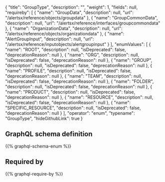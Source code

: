 {
  "title": "GroupType",
  "description": "",
  "weight": 1,
  "fields": null,
  "requireby": [
    {
      "name": "GroupData",
      "description": null,
      "url": "/alertsx/reference/objects/groupdata"
    },
    {
      "name": "GroupCommonData",
      "description": null,
      "url": "/alertsx/reference/interfaces/groupcommondata"
    },
    {
      "name": "OrganizationData",
      "description": null,
      "url": "/alertsx/reference/objects/organizationdata"
    },
    {
      "name": "AlertGroupInput",
      "description": null,
      "url": "/alertsx/reference/inputobjects/alertgroupinput"
    }
  ],
  "enumValues": [
    {
      "name": "ROOT",
      "description": null,
      "isDeprecated": false,
      "deprecationReason": null
    },
    {
      "name": "ORG",
      "description": null,
      "isDeprecated": false,
      "deprecationReason": null
    },
    {
      "name": "GROUP",
      "description": null,
      "isDeprecated": false,
      "deprecationReason": null
    },
    {
      "name": "PROFILE",
      "description": null,
      "isDeprecated": false,
      "deprecationReason": null
    },
    {
      "name": "TEAM",
      "description": null,
      "isDeprecated": false,
      "deprecationReason": null
    },
    {
      "name": "FOLDER",
      "description": null,
      "isDeprecated": false,
      "deprecationReason": null
    },
    {
      "name": "PRODUCT",
      "description": null,
      "isDeprecated": false,
      "deprecationReason": null
    },
    {
      "name": "RESOURCE",
      "description": null,
      "isDeprecated": false,
      "deprecationReason": null
    },
    {
      "name": "SPECIFIC_RESOURCE",
      "description": null,
      "isDeprecated": false,
      "deprecationReason": null
    }
  ],
  "operator": "enum",
  "typename": "GroupType",
  "hideGithubLink": true
}
## GraphQL schema definition

{{% graphql-schema-enum %}}

## Required by

{{% graphql-require-by %}}
